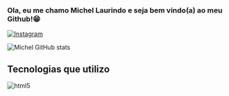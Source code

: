 ### Ola, eu me chamo Michel Laurindo e seja bem vindo(a) ao meu Github!😁

[![Instagram](https://img.shields.io/badge/Instagram-000000?style=for-the-badge&logo=instagram&logoColor=white)](https://www.instagram.com/michel_laurindoo_/)

![Michel GitHub stats](https://github-readme-stats.vercel.app/api?username=MichelLaurindo&show_icons=true&theme=dracula)

## Tecnologias que utilizo

<div>
    <img alig= center alt= "html5" src= https://img.shields.io/badge/MySQL-00000F?style=for-the-badge&logo=mysql&logoColor=white>
</div>
